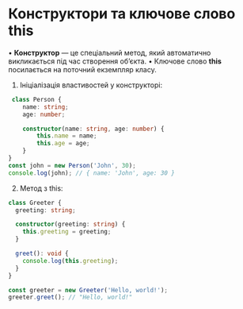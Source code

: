 # **Конструктори та ключове слово this**

•	**Конструктор** — це спеціальний метод, який автоматично викликається під час створення об’єкта.
•	Ключове слово **this** посилається на поточний екземпляр класу.

1.	Ініціалізація властивостей у конструкторі:
```ts
 class Person {
    name: string;
    age: number;

    constructor(name: string, age: number) {
        this.name = name;
        this.age = age;
    }
}
const john = new Person('John', 30);
console.log(john); // { name: 'John', age: 30 }
```

2.	Метод з this:
```ts
class Greeter {
  greeting: string;

  constructor(greeting: string) {
    this.greeting = greeting;
  }

  greet(): void {
    console.log(this.greeting);
  }
}

const greeter = new Greeter('Hello, world!');
greeter.greet(); // "Hello, world!"
```
